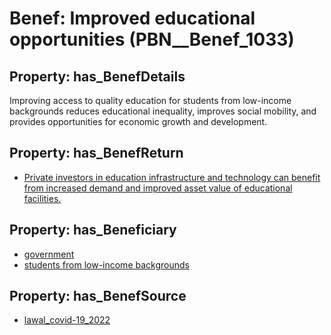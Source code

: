 # Benef: __Improved educational opportunities__ (PBN__Benef_1033)

## Property: has_BenefDetails

Improving access to quality education for students from low-income backgrounds reduces educational inequality, improves social mobility, and provides opportunities for economic growth and development.

## Property: has_BenefReturn

* [Private investors in education infrastructure and technology can benefit from increased demand and improved asset value of educational facilities.](../BenefReturn/PBN__BenefReturn_1154)

## Property: has_Beneficiary

* [government](../Stakeholder/PBN__Stakeholder_73)
* [students from low-income backgrounds](../Stakeholder/PBN__Stakeholder_410)

## Property: has_BenefSource

* [lawal_covid-19_2022](../Article/PBN__Article_215)

